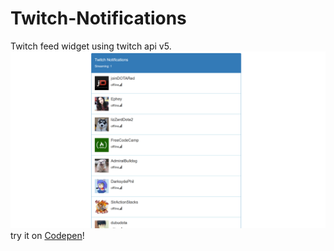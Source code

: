 # Twitch-Notifications
Twitch feed widget using twitch api v5.
![Image of Twitch-app]( ./thumbnail.png )
try it on [Codepen](https://codepen.io/Cyberputty/full/wydGdM/)!
